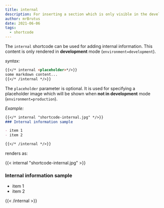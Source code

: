 ```yaml
---
title: internal
description: For inserting a section which is only visible in the development environment.
author: mrBrutus
date: 2021-06-06
tags:
  - shortcode
---
```


The `internal` shortcode can be used for adding internal information.
This content is only rendered in **development** mode (`environment=development`).

*syntax:*

```md
{{</* internal <placeholder>*/>}}
some markdown content...
{{</* /internal */>}}
```

The `placeholder` parameter is optional.
It is used for specifying a placeholder image which will be shown when
**not in development** mode (`environment=production`).

*Example:*

```md
{{</* internal "shortcode-internal.jpg" */>}}
### Internal information sample

- item 1
- item 2

{{</* /internal */>}}
```

renders as:

{{< internal "shortcode-internal.jpg" >}}
### Internal information sample

- item 1
- item 2

{{< /internal >}}
